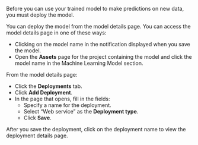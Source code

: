 Before you can use your trained model to make predictions on new data, you must deploy the model.

You can deploy the model from the model details page. You can access the model details page in one of these ways:

* Clicking on the model name in the notification displayed when you save the model. 
* Open the **Assets** page for the project containing the model and click the model name in the Machine Learning Model section. 

From the model details page:

* Click the **Deployments** tab. 
* Click **Add Deployment**. 
* In the page that opens, fill in the fields: 
  * Specify a name for the deployment. 
  * Select “Web service” as the **Deployment type**. 
  * Click **Save**. 

After you save the deployment, click on the deployment name to view the deployment details page.